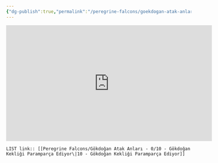 ```yaml
---
{"dg-publish":true,"permalink":"/peregrine-falcons/goekdogan-atak-anlari-0/10-goekdogan-kekligi-paramparca-ediyor/"}
---
```


<iframe width="560" height="315" src="https://www.youtube.com/embed/KfhnPRgk1EI?si=UCBzPA6HW6RAxQFh" title="YouTube video player" frameborder="0" allow="accelerometer; autoplay; clipboard-write; encrypted-media; gyroscope; picture-in-picture; web-share" referrerpolicy="strict-origin-when-cross-origin" allowfullscreen></iframe>

`LIST link:: [[Peregrine Falcons/Gökdoğan Atak Anları - 0/10 - Gökdoğan Kekliği Paramparça Ediyor\|10 - Gökdoğan Kekliği Paramparça Ediyor]]
`


